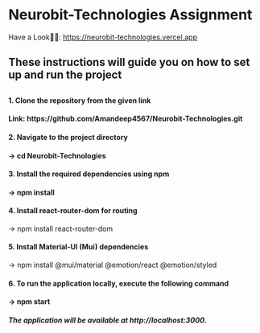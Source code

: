 # Neurobit-Technologies Assignment

Have a Look👨‍💻: https://neurobit-technologies.vercel.app

<h2>These instructions will guide you on how to set up and run the project<h2/>

<h4>1. Clone the repository from the given link<h4/>
  Link: https://github.com/Amandeep4567/Neurobit-Technologies.git

<h4>2. Navigate to the project directory<h4/>
  -> cd Neurobit-Technologies

<h4>3. Install the required dependencies using npm<h4/>
  -> npm install
  
<h4>4. Install react-router-dom for routing</h4>
  -> npm install react-router-dom
  
<h4>5. Install Material-UI (Mui) dependencies</h4>
  -> npm install @mui/material @emotion/react @emotion/styled
  
<h4>6. To run the application locally, execute the following command<h4/>
  -> npm start
  
<h5>The application will be available at http://localhost:3000.</h5>
